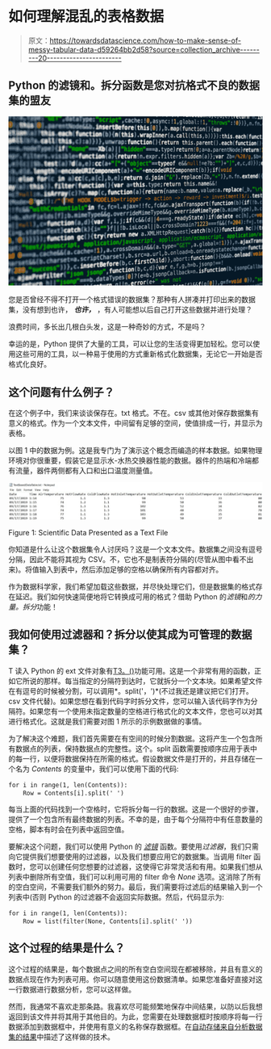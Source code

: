 # 如何理解混乱的表格数据

> 原文：<https://towardsdatascience.com/how-to-make-sense-of-messy-tabular-data-d59264bb2d58?source=collection_archive---------20----------------------->

## Python 的滤镜和。拆分函数是您对抗格式不良的数据集的盟友

![](img/d205fff0145fa31e30c192594b4bab2b.png)

您是否曾经不得不打开一个格式错误的数据集？那种有人拼凑并打印出来的数据集，没有想到也许， ***也许，*** ，有人可能想以后自己打开这些数据并进行处理？

浪费时间，多长出几根白头发，这是一种奇妙的方式，不是吗？

幸运的是，Python 提供了大量的工具，可以让您的生活变得更加轻松。您可以使用这些可用的工具，以一种易于使用的方式重新格式化数据集，无论它一开始是否格式化良好。

## 这个问题有什么例子？

在这个例子中，我们来谈谈保存在。txt 格式。不在。csv 或其他对保存数据集有意义的格式。作为一个文本文件，中间留有足够的空间，使值排成一行，并显示为表格。

以图 1 中的数据为例。这是我专门为了演示这个概念而编造的样本数据。如果物理环境对你很重要，假装它是显示水-水热交换器性能的数据。器件的热端和冷端都有流量，器件两侧都有入口和出口温度测量值。

![](img/4152ec756a24377c7f4bb945096925f3.png)

Figure 1: Scientific Data Presented as a Text File

你知道是什么让这个数据集令人讨厌吗？这是一个文本文件。数据集之间没有逗号分隔，因此不能将其视为 CSV。不，它也不是制表符分隔的(尽管从图中看不出来)。将值输入到表中，然后添加足够的空格以确保所有内容都对齐。

作为数据科学家，我们希望加载这些数据，并尽快处理它们，但是数据集的格式存在延迟。我们如何快速简便地将它转换成可用的格式？借助 Python 的*滤镜*和*的力量。拆分*功能！

## 我如何使用过滤器和？拆分以使其成为可管理的数据集？

T 读入 Python 的 ext 文件对象有[T3。()](https://www.geeksforgeeks.org/python-string-split/)功能可用。这是一个非常有用的函数，正如它所说的那样。每当指定的分隔符到达时，它就拆分一个文本块。如果希望文件在有逗号的时候被分割，可以调用*。split('，')*(不过我还是建议把它们打开。csv 文件代替)。如果您想在看到代码字时拆分文件，您可以输入该代码字作为分隔符。如果您有一个使用未指定数量的空格进行格式化的文本文件，您也可以对其进行格式化。这就是我们需要对图 1 所示的示例数据做的事情。

为了解决这个难题，我们首先需要在有空间的时候分割数据。这将产生一个包含所有数据点的列表，保持数据点的完整性。这个。split 函数需要按顺序应用于表中的每一行，以便将数据保持在所需的格式。假设数据文件是打开的，并且存储在一个名为 *Contents* 的变量中，我们可以使用下面的代码:

```
for i in range(1, len(Contents)):
    Row = Contents[i].split(' ')
```

每当上面的代码找到一个空格时，它将拆分每一行的数据。这是一个很好的步骤，提供了一个包含所有最终数据的列表。不幸的是，由于每个分隔符中有任意数量的空格，脚本有时会在列表中返回空值。

要解决这个问题，我们可以使用 Python 的 [*滤镜*](https://www.geeksforgeeks.org/filter-in-python/) 函数。要使用*过滤器*，我们只需向它提供我们想要使用的过滤器，以及我们想要应用它的数据集。当调用 filter 函数时，您可以创建任何您想要的过滤器，这使得它非常灵活和有用。如果我们想从列表中删除所有空值，我们可以利用可用的 filter 命令 *None* 选项。这消除了所有的空白空间，不需要我们额外的努力。最后，我们需要将过滤后的结果输入到一个列表中(否则 Python 的过滤器不会返回实际数据。然后，代码显示为:

```
for i in range(1, len(Contents)):
    Row = list(filter(None, Contents[i].split(' ')) 
```

## 这个过程的结果是什么？

这个过程的结果是，每个数据点之间的所有空白空间现在都被移除，并且有意义的数据点现在作为列表可用。你可以随意使用这份数据清单。如果您准备好直接对这一行数据进行数据分析，您可以这样做。

然而，我通常不喜欢走那条路。我喜欢尽可能频繁地保存中间结果，以防以后我想返回到该文件并将其用于其他目的。为此，您需要在处理数据框时按顺序将每一行数据添加到数据框中，并使用有意义的名称保存数据框。在[自动存储来自分析数据集的结果](/automatically-storing-results-from-analyzed-data-sets-ed918d04bc13)中描述了这样做的技术。